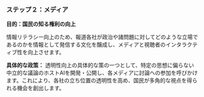### **ステップ２：メディア**

**目的：国民の知る権利の向上**

情報リテラシー向上のため、報道各社が政治や諸問題に対してどのような立場であるのかを情報として発信する文化を醸成し、メディアと視聴者のインタラクティブ性を向上させます。

**具体的な政策：**
透明性向上の具体的な策の一つとして、特定の思想に偏らない中立的な議論のホストAIを開発・公開し、各メディアに討論への参加を呼びかけます。これにより、各社の立ち位置の透明性を高め、国民が多角的な視点を得られる機会を創出します。